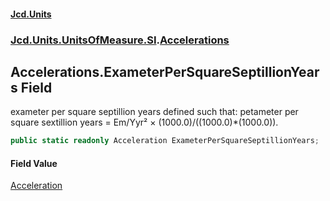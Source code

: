 #### [Jcd.Units](index 'index')
### [Jcd.Units.UnitsOfMeasure.SI](Jcd.Units.UnitsOfMeasure.SI 'Jcd.Units.UnitsOfMeasure.SI').[Accelerations](Accelerations 'Jcd.Units.UnitsOfMeasure.SI.Accelerations')

## Accelerations.ExameterPerSquareSeptillionYears Field

exameter per square septillion years defined such that: petameter per square sextillion years = Em/Yyr² ×
(1000.0)/((1000.0)*(1000.0)).

```csharp
public static readonly Acceleration ExameterPerSquareSeptillionYears;
```

#### Field Value
[Acceleration](Acceleration 'Jcd.Units.UnitTypes.Acceleration')